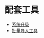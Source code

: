 # 配套工具

- [系统升级](../3.ke-hu-zhi-chi/3.update_support/README.md)
- [批量导入工具](pi-liang-dao-ru-gong-ju.md)

  

